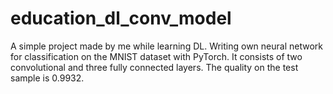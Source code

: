 # education_dl_conv_model
A simple project made by me while learning DL. Writing own neural network for classification on the MNIST dataset with PyTorch. It consists of two convolutional and three fully connected layers. The quality on the test sample is 0.9932.
